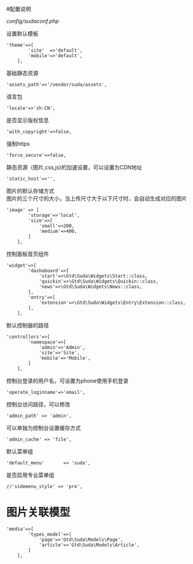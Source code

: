 #配置说明

*config/sudaconf.php*

设置默认模板

```
'theme'=>[
        'site'  =>'default',
        'mobile'=>'default',
    ],
```

基础静态资源

```
'assets_path'=>'/vendor/suda/assets',
```

语言包

```
'locale'=>'zh-CN',
```

是否显示版权信息

```
'with_copyright'=>false,
```

强制https

```
'force_secure'=>false,
```

静态资源（图片,css,js)的加速设置，可以设置为CDN地址

```
'static_host'=>'',
```

图片的默认存储方式  
图片的三个尺寸的大小，当上传尺寸大于以下尺寸时，会自动生成对应的图片

```
'image' => [
        'storage'=>'local',
        'size'=>[
            'small'=>200,
            'medium'=>400,
        ]
    ],

```

控制面板首页组件

```
'widget'=>[
        'dashaboard'=>[
            'start'=>\Gtd\Suda\Widgets\Start::class,
            'quickin'=>\Gtd\Suda\Widgets\Quickin::class,
            'news'=>\Gtd\Suda\Widgets\News::class,
        ],
        'entry'=>[
            'extension'=>\Gtd\Suda\Widgets\Entry\Extension::class,
        ],
    ],

```

默认控制器的路径

```
'controllers'=>[
        'namespace'=>[
            'admin'=>'Admin',
            'site'=>'Site',
            'mobile'=>'Mobile',
        ]
    ],

```

控制台登录的用户名，可设置为phone使用手机登录

```
'operate_loginname'=>'email',
```

控制台访问路径，可以修改

```
'admin_path' => 'admin',
```

可以单独为控制台设置缓存方式

```
'admin_cache' => 'file',
```

默认菜单组

```
'default_menu'       => 'suda',
```

是否启用专业菜单组

```
//'sidemenu_style' => 'pro',
```

# 图片关联模型

```
'media'=>[
        'types_model'=>[
            'page'=>'Gtd\Suda\Models\Page',
            'article'=>'Gtd\Suda\Models\Article',
        ]
    ],
```


